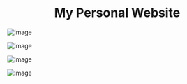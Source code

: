  
<h1><h1/>
<h1 align = "center">My Personal Website </h1>

![image](https://user-images.githubusercontent.com/64348740/184606488-ef24987e-32b9-4dce-b9ba-cdcbdcb88399.png)

![image](https://user-images.githubusercontent.com/64348740/180598048-4970a938-decf-4a4c-8292-a3fa23308d43.png)

![image](https://user-images.githubusercontent.com/64348740/180598072-912e455a-b073-4aa8-bb7e-073531bac8f3.png)

![image](https://user-images.githubusercontent.com/64348740/180598059-7edf2eee-d23b-4f68-a9e3-f26176863e53.png)


